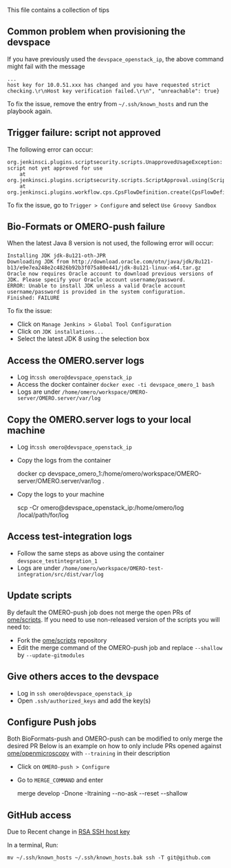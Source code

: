 This file contains a collection of tips

## Common problem when provisioning the devspace

If you have previously used the ``devspace_openstack_ip``, the above command might fail with the message
```
...
host key for 10.0.51.xxx has changed and you have requested strict checking.\r\nHost key verification failed.\r\n", "unreachable": true}
```

To fix the issue, remove the entry from ``~/.ssh/known_hosts`` and run the playbook again.

## Trigger failure: script not approved

The following error can occur:
```
org.jenkinsci.plugins.scriptsecurity.scripts.UnapprovedUsageException: script not yet approved for use
    at org.jenkinsci.plugins.scriptsecurity.scripts.ScriptApproval.using(ScriptApproval.java:459)
    at org.jenkinsci.plugins.workflow.cps.CpsFlowDefinition.create(CpsFlowDefinition.java:109)
```

To fix the issue, go to ``Trigger > Configure`` and select ``Use Groovy Sandbox``

## Bio-Formats or OMERO-push failure

When the latest Java 8 version is not used, the following error will occur:

```
Installing JDK jdk-8u121-oth-JPR
Downloading JDK from http://download.oracle.com/otn/java/jdk/8u121-b13/e9e7ea248e2c4826b92b3f075a80e441/jdk-8u121-linux-x64.tar.gz
Oracle now requires Oracle account to download previous versions of JDK. Please specify your Oracle account username/password.
ERROR: Unable to install JDK unless a valid Oracle account username/password is provided in the system configuration.
Finished: FAILURE
```

To fix the issue:

 * Click on ``Manage Jenkins > Global Tool Configuration``
 * Click on ``JDK installations...``
 * Select the latest JDK 8 using the selection box

## Access the OMERO.server logs

 * Log in:``ssh omero@devspace_openstack_ip``
 * Access the docker container ``docker exec -ti devspace_omero_1 bash``
 * Logs are under ``/home/omero/workspace/OMERO-server/OMERO.server/var/log``

## Copy the OMERO.server logs to your local machine

  * Log in:``ssh omero@devspace_openstack_ip``
  * Copy the logs from the container

      docker cp devspace_omero_1:/home/omero/workspace/OMERO-server/OMERO.server/var/log .

  * Copy the logs to your machine

      scp -Cr omero@devspace_openstack_ip:/home/omero/log /local/path/for/log
 
## Access test-integration logs

   * Follow the same steps as above using the container ``devspace_testintegration_1``
   * Logs are under ``/home/omero/workspace/OMERO-test-integration/src/dist/var/log``    

## Update scripts

By default the OMERO-push job does not merge the open PRs of [ome/scripts](https://github.com/ome/scripts).
If you need to use non-released version of the scripts you will need to:

 * Fork the [ome/scripts](https://github.com/ome/scripts) repository
 * Edit the merge command of the OMERO-push job and replace ``--shallow`` by ``--update-gitmodules``

## Give others acces to the devspace

* Log in ``ssh omero@devspace_openstack_ip``
* Open ``.ssh/authorized_keys`` and add the key(s)

## Configure Push jobs

Both BioFormats-push and OMERO-push can be modified to only merge the desired PR
Below is an example on how to only include PRs opened against [ome/openmicroscopy](https://github.com/ome/openmicroscopy) with ``--training`` in their description

 * Click on ``OMERO-push > Configure``
 * Go to ``MERGE_COMMAND`` and enter

	merge develop -Dnone -Itraining --no-ask --reset --shallow

## GitHub access

Due to Recent change in [RSA SSH host key](https://github.blog/2023-03-23-we-updated-our-rsa-ssh-host-key/)

In a terminal, Run:

``
mv ~/.ssh/known_hosts ~/.ssh/known_hosts.bak
ssh -T git@github.com
``
